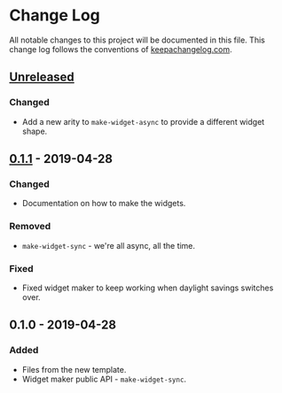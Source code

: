 # Change Log
All notable changes to this project will be documented in this file. This change log follows the conventions of [keepachangelog.com](http://keepachangelog.com/).

## [Unreleased]
### Changed
- Add a new arity to `make-widget-async` to provide a different widget shape.

## [0.1.1] - 2019-04-28
### Changed
- Documentation on how to make the widgets.

### Removed
- `make-widget-sync` - we're all async, all the time.

### Fixed
- Fixed widget maker to keep working when daylight savings switches over.

## 0.1.0 - 2019-04-28
### Added
- Files from the new template.
- Widget maker public API - `make-widget-sync`.

[Unreleased]: https://github.com/your-name/cipher/compare/0.1.1...HEAD
[0.1.1]: https://github.com/your-name/cipher/compare/0.1.0...0.1.1
